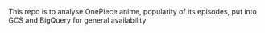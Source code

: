 This repo is to analyse OnePiece anime, popularity of its episodes, put into GCS and BigQuery for general availability
